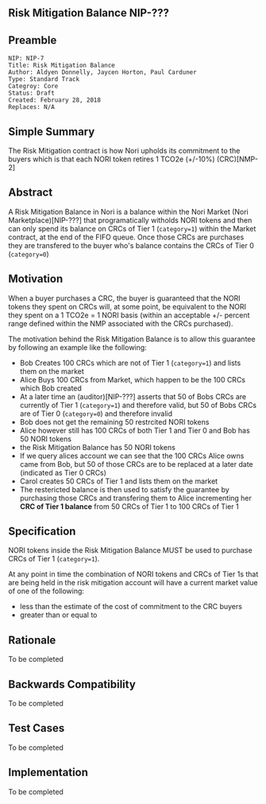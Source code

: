 
## Risk Mitigation Balance NIP-???
  
## Preamble
    NIP: NIP-7
    Title: Risk Mitigation Balance
    Author: Aldyen Donnelly, Jaycen Horton, Paul Carduner
    Type: Standard Track
    Categroy: Core
    Status: Draft
    Created: February 28, 2018
    Replaces: N/A

## Simple Summary
The Risk Mitigation contract is how Nori upholds its commitment to the buyers which is that each NORI token retires 1 TCO2e (+/-10%) (CRC)[NMP-2]

## Abstract
A Risk Mitigation Balance in Nori is a balance within the Nori Market (Nori Marketplace)[NIP-???] that programatically witholds NORI tokens and then can only spend its balance on CRCs of Tier 1 (`category=1`) within the Market contract, at the end of the FIFO queue. Once those CRCs are purchases they are transfered to the buyer who's balance contains the CRCs of Tier 0 (`category=0`)

## Motivation
When a buyer purchases a CRC, the buyer is guaranteed that the NORI tokens they spent on CRCs will, at some point, be equivalent to the NORI they spent on a 1 TCO2e = 1 NORI basis (within an acceptable +/- percent range defined within the NMP associated with the CRCs purchased). 

The motivation behind the Risk Mitigation Balance is to allow this guarantee by following an example like the following:
- Bob Creates 100 CRCs which are not of Tier 1 (`category=1`) and lists them on the market
- Alice Buys 100 CRCs from Market, which happen to be the 100 CRCs which Bob created
- At a later time an (auditor)[NIP-???] asserts that 50 of Bobs CRCs are currently of Tier 1 (`category=1`) and therefore valid, but 50 of Bobs CRCs are of Tier 0 (`category=0`) and therefore invalid 
- Bob does not get the remaining 50 restrcited NORI tokens
- Alice however still has 100 CRCs of both Tier 1 and Tier 0 and Bob has 50 NORI tokens
- the Risk Mitigation Balance has 50 NORI tokens
- If we query alices account we can see that the 100 CRCs Alice owns came from Bob, but 50 of those CRCs are to be replaced at a later date (indicated as Tier 0 CRCs)
- Carol creates 50 CRCs of Tier 1 and lists them on the market
- The restericted balance is then used to satisfy the guarantee by purchasing those CRCs and transfering them to Alice incrementing her __CRC of Tier 1 balance__ from 50 CRCs of Tier 1 to 100 CRCs of Tier 1

## Specification
NORI tokens inside the Risk Mitigation Balance MUST be used to purchase CRCs of Tier 1 (`category=1`).

At any point in time the combination of NORI tokens and CRCs of Tier 1s that are being held in the risk mitigation account will have a current market value of one of the following:
* less than the estimate of the cost of commitment to the CRC buyers
* greater than or equal to 

## Rationale
To be completed 

## Backwards Compatibility
To be completed 

## Test Cases
To be completed

## Implementation
To be completed 
